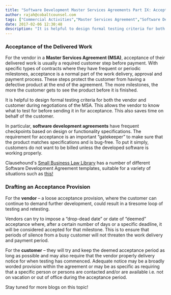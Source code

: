 ```yaml
---
title: "Software Development Master Services Agreements Part IX: Acceptance of the Delivered Work in an MSA"
author: rajah@cobaltcounsel.com
tags: ["Commercial Activities","Master Services Agreement","Software Development","Rajah"]
date: 2017-02-06 12:30:48
description: "It is helpful to design formal testing criteria for both the vendor and customer during negotiations of the MSA. This allows the vendor to know what to test for before sending it in for acceptance. This also saves time on behalf of the customer."
---
```




### Acceptance of the Delivered Work

For the vendor in a **Master Services Agreement (MSA)**, acceptance of their delivered work is usually a required customer step before payment. With specific types of contracts where they have frequent or periodic milestones, acceptance is a normal part of the work delivery, approval and payment process. These steps protect the customer from having a defective product at the end of the agreement. The more milestones, the more the customer gets to see the product before it is finished. 

It is helpful to design formal testing criteria for both the vendor and customer during negotiations of the MSA. This allows the vendor to know what to test for before sending it in for acceptance. This also saves time on behalf of the customer.

 

 

In particular, **software development agreements** have frequent checkpoints based on design or functionality specifications. The requirement for acceptance is an important “gatekeeper” to make sure that the product matches specifications and is bug-free. To put it simply, customers do not want to be billed unless the developed software is working properly.

 

Clausehound's [Small Business Law Library](https://www.clausehound.com/documents/) has a number of different Software Development Agreement templates, suitable for a variety of situations such as [this!](https://clausehound.com/legal-contract/15835/#!/document=)

 

### Drafting an Acceptance Provision

For the **vendor** – a loose acceptance provision, where the customer can continue to demand further development, could result in a tiresome loop of testing and retesting.

Vendors can try to impose a “drop-dead date” or date of “deemed” acceptance where, after a certain number of days or a specific deadline, it will be considered accepted for that milestone. This is to ensure that periods of silence from a busy customer will not threaten the work delivery and payment period.

For the **customer** – they will try and keep the deemed acceptance period as long as possible and may also require that the vendor properly delivery notice for when testing has commenced. Adequate notice may be a broadly worded provision within the agreement or may be as specific as requiring that a specific person or persons are contacted and/or are available i.e. not on vacation or out of office during the acceptance period.

 

Stay tuned for more blogs on this topic!
